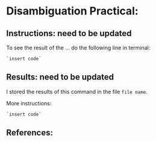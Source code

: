 # Disambiguation Practical:

## Instructions: need to be updated

   To see the result of the ... do the following line in terminal:

    `insert code`


## Results: need to be updated

   I stored the results of this command in the file `file name`.

   More instructions:

    `insert code`


## References:

